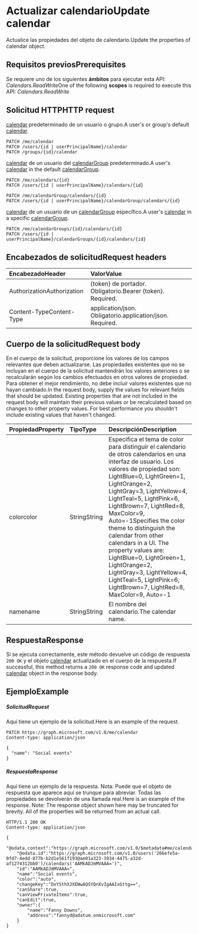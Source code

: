 # <a name="update-calendar"></a><span data-ttu-id="2a102-101">Actualizar calendario</span><span class="sxs-lookup"><span data-stu-id="2a102-101">Update calendar</span></span>

<span data-ttu-id="2a102-102">Actualice las propiedades del objeto de calendario.</span><span class="sxs-lookup"><span data-stu-id="2a102-102">Update the properties of calendar object.</span></span>
## <a name="prerequisites"></a><span data-ttu-id="2a102-103">Requisitos previos</span><span class="sxs-lookup"><span data-stu-id="2a102-103">Prerequisites</span></span>
<span data-ttu-id="2a102-104">Se requiere uno de los siguientes **ámbitos** para ejecutar esta API: *Calendars.ReadWrite*</span><span class="sxs-lookup"><span data-stu-id="2a102-104">One of the following **scopes** is required to execute this API: *Calendars.ReadWrite*</span></span>
## <a name="http-request"></a><span data-ttu-id="2a102-105">Solicitud HTTP</span><span class="sxs-lookup"><span data-stu-id="2a102-105">HTTP request</span></span>
<!-- { "blockType": "ignored" } -->
<span data-ttu-id="2a102-106">[calendar](../resources/calendar.md) predeterminado de un usuario o grupo.</span><span class="sxs-lookup"><span data-stu-id="2a102-106">A user's or group's default [calendar](../resources/calendar.md).</span></span>
```http
PATCH /me/calendar
PATCH /users/{id | userPrincipalName}/calendar
PATCH /groups/{id}/calendar
```
<span data-ttu-id="2a102-107">[calendar](../resources/calendar.md) de un usuario del [calendarGroup](../resources/calendargroup.md) predeterminado.</span><span class="sxs-lookup"><span data-stu-id="2a102-107">A user's [calendar](../resources/calendar.md) in the default [calendarGroup](../resources/calendargroup.md).</span></span>
```http
PATCH /me/calendars/{id}
PATCH /users/{id | userPrincipalName}/calendars/{id}

PATCH /me/calendarGroup/calendars/{id}
PATCH /users/{id | userPrincipalName}/calendarGroup/calendars/{id}
```
<span data-ttu-id="2a102-108">[calendar](../resources/calendar.md) de un usuario de un [calendarGroup](../resources/calendargroup.md) específico.</span><span class="sxs-lookup"><span data-stu-id="2a102-108">A user's [calendar](../resources/calendar.md) in a specific [calendarGroup](../resources/calendargroup.md).</span></span>
```http
PATCH /me/calendarGroups/{id}/calendars/{id}
PATCH /users/{id | userPrincipalName}/calendarGroups/{id}/calendars/{id}
```
## <a name="request-headers"></a><span data-ttu-id="2a102-109">Encabezados de solicitud</span><span class="sxs-lookup"><span data-stu-id="2a102-109">Request headers</span></span>
| <span data-ttu-id="2a102-110">Encabezado</span><span class="sxs-lookup"><span data-stu-id="2a102-110">Header</span></span>       | <span data-ttu-id="2a102-111">Valor</span><span class="sxs-lookup"><span data-stu-id="2a102-111">Value</span></span> |
|:---------------|:--------|
| <span data-ttu-id="2a102-112">Authorization</span><span class="sxs-lookup"><span data-stu-id="2a102-112">Authorization</span></span>  | <span data-ttu-id="2a102-p101">{token} de portador. Obligatorio.</span><span class="sxs-lookup"><span data-stu-id="2a102-p101">Bearer {token}. Required.</span></span>  |
| <span data-ttu-id="2a102-115">Content-Type</span><span class="sxs-lookup"><span data-stu-id="2a102-115">Content-Type</span></span>  | <span data-ttu-id="2a102-p102">application/json. Obligatorio.</span><span class="sxs-lookup"><span data-stu-id="2a102-p102">application/json. Required.</span></span>  |

## <a name="request-body"></a><span data-ttu-id="2a102-118">Cuerpo de la solicitud</span><span class="sxs-lookup"><span data-stu-id="2a102-118">Request body</span></span>
<span data-ttu-id="2a102-p103">En el cuerpo de la solicitud, proporcione los valores de los campos relevantes que deben actualizarse. Las propiedades existentes que no se incluyan en el cuerpo de la solicitud mantendrán los valores anteriores o se recalcularán según los cambios efectuados en otros valores de propiedad. Para obtener el mejor rendimiento, no debe incluir valores existentes que no hayan cambiado.</span><span class="sxs-lookup"><span data-stu-id="2a102-p103">In the request body, supply the values for relevant fields that should be updated. Existing properties that are not included in the request body will maintain their previous values or be recalculated based on changes to other property values. For best performance you shouldn't include existing values that haven't changed.</span></span>

| <span data-ttu-id="2a102-122">Propiedad</span><span class="sxs-lookup"><span data-stu-id="2a102-122">Property</span></span>     | <span data-ttu-id="2a102-123">Tipo</span><span class="sxs-lookup"><span data-stu-id="2a102-123">Type</span></span>   |<span data-ttu-id="2a102-124">Descripción</span><span class="sxs-lookup"><span data-stu-id="2a102-124">Description</span></span>|
|:---------------|:--------|:----------|
|<span data-ttu-id="2a102-125">color</span><span class="sxs-lookup"><span data-stu-id="2a102-125">color</span></span>|<span data-ttu-id="2a102-126">String</span><span class="sxs-lookup"><span data-stu-id="2a102-126">String</span></span>|<span data-ttu-id="2a102-p104">Especifica el tema de color para distinguir el calendario de otros calendarios en una interfaz de usuario. Los valores de propiedad son: LightBlue=0, LightGreen=1, LightOrange=2, LightGray=3, LightYellow=4, LightTeal=5, LightPink=6, LightBrown=7, LightRed=8, MaxColor=9, Auto=-1</span><span class="sxs-lookup"><span data-stu-id="2a102-p104">Specifies the color theme to distinguish the calendar from other calendars in a UI. The property values are: LightBlue=0, LightGreen=1, LightOrange=2, LightGray=3, LightYellow=4, LightTeal=5, LightPink=6, LightBrown=7, LightRed=8, MaxColor=9, Auto=-1</span></span>|
|<span data-ttu-id="2a102-129">name</span><span class="sxs-lookup"><span data-stu-id="2a102-129">name</span></span>|<span data-ttu-id="2a102-130">String</span><span class="sxs-lookup"><span data-stu-id="2a102-130">String</span></span>|<span data-ttu-id="2a102-131">El nombre del calendario.</span><span class="sxs-lookup"><span data-stu-id="2a102-131">The calendar name.</span></span>|

## <a name="response"></a><span data-ttu-id="2a102-132">Respuesta</span><span class="sxs-lookup"><span data-stu-id="2a102-132">Response</span></span>

<span data-ttu-id="2a102-133">Si se ejecuta correctamente, este método devuelve un código de respuesta `200 OK` y el objeto [calendar](../resources/calendar.md) actualizado en el cuerpo de la respuesta.</span><span class="sxs-lookup"><span data-stu-id="2a102-133">If successful, this method returns a `200 OK` response code and updated [calendar](../resources/calendar.md) object in the response body.</span></span>
## <a name="example"></a><span data-ttu-id="2a102-134">Ejemplo</span><span class="sxs-lookup"><span data-stu-id="2a102-134">Example</span></span>
##### <a name="request"></a><span data-ttu-id="2a102-135">Solicitud</span><span class="sxs-lookup"><span data-stu-id="2a102-135">Request</span></span>
<span data-ttu-id="2a102-136">Aquí tiene un ejemplo de la solicitud.</span><span class="sxs-lookup"><span data-stu-id="2a102-136">Here is an example of the request.</span></span>
<!-- {
  "blockType": "request",
  "name": "update_calendar"
}-->
```http
PATCH https://graph.microsoft.com/v1.0/me/calendar
Content-type: application/json

{
  "name": "Social events"
}
```
##### <a name="response"></a><span data-ttu-id="2a102-137">Respuesta</span><span class="sxs-lookup"><span data-stu-id="2a102-137">Response</span></span>
<span data-ttu-id="2a102-p105">Aquí tiene un ejemplo de la respuesta. Nota: Puede que el objeto de respuesta que aparece aquí se trunque para abreviar. Todas las propiedades se devolverán de una llamada real.</span><span class="sxs-lookup"><span data-stu-id="2a102-p105">Here is an example of the response. Note: The response object shown here may be truncated for brevity. All of the properties will be returned from an actual call.</span></span>
<!-- {
  "blockType": "response",
  "truncated": true,
  "@odata.type": "microsoft.graph.calendar"
} -->
```http
HTTP/1.1 200 OK
Content-type: application/json

{
    "@odata.context":"https://graph.microsoft.com/v1.0/$metadata#me/calendars/$entity",
    "@odata.id":"https://graph.microsoft.com/v1.0/users('266efe5a-0fd7-4edd-877b-b2d1e561f193@ae01a323-3934-4475-a32d-af1274312bb0')/calendars('AAMkADJmMVAAA=')",
    "id":"AAMkADJmMVAAA=",
    "name":"Social events",
    "color":"auto",
    "changeKey":"DxYSthXJXEWwAQSYQnXvIgAAIxGttg==",
    "canShare":true,
    "canViewPrivateItems":true,
    "canEdit":true,
    "owner":{
        "name":"Fanny Downs",
        "address":"fannyd@adatum.onmicrosoft.com"
    }
}
```

<!-- uuid: 8fcb5dbc-d5aa-4681-8e31-b001d5168d79
2015-10-25 14:57:30 UTC -->
<!-- {
  "type": "#page.annotation",
  "description": "Update calendar",
  "keywords": "",
  "section": "documentation",
  "tocPath": ""
}-->
